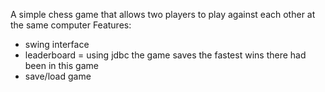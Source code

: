 A simple chess game that allows two players to play against each other at the same computer
Features:
  - swing interface
  - leaderboard = using jdbc the game saves the fastest wins there had been in this game
  - save/load game
